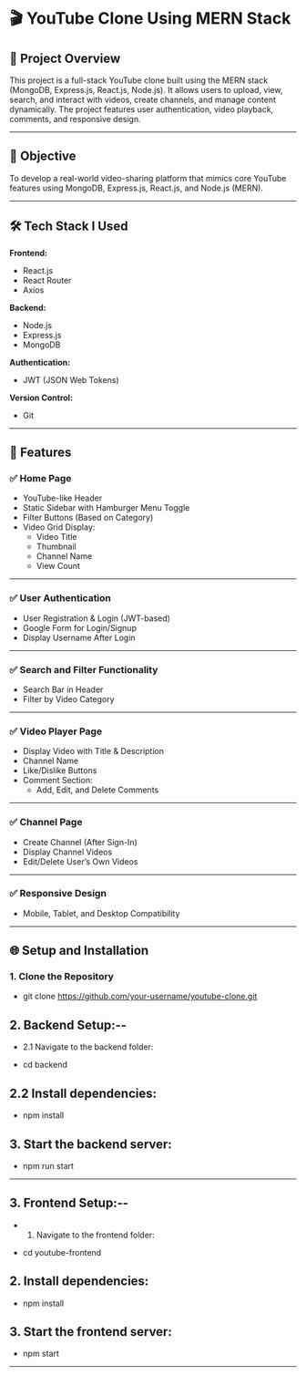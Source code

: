 # 🎬 YouTube Clone Using MERN Stack

## 📌 Project Overview
This project is a full-stack YouTube clone built using the MERN stack (MongoDB, Express.js, React.js, Node.js). It allows users to upload, view, search, and interact with videos, create channels, and manage content dynamically. The project features user authentication, video playback, comments, and responsive design.

---

## 🚀 Objective
To develop a real-world video-sharing platform that mimics core YouTube features using MongoDB, Express.js, React.js, and Node.js (MERN).

---

## 🛠️ Tech Stack I Used
**Frontend:**  
- React.js  
- React Router  
- Axios  

**Backend:**  
- Node.js  
- Express.js  
- MongoDB  

**Authentication:**  
- JWT (JSON Web Tokens)  

**Version Control:**  
- Git  

---

## 🎯 Features

### ✅ Home Page
- YouTube-like Header  
- Static Sidebar with Hamburger Menu Toggle  
- Filter Buttons (Based on Category)  
- Video Grid Display:
  - Video Title  
  - Thumbnail  
  - Channel Name  
  - View Count  

---

### ✅ User Authentication
- User Registration & Login (JWT-based)  
- Google Form for Login/Signup  
- Display Username After Login  

---

### ✅ Search and Filter Functionality
- Search Bar in Header  
- Filter by Video Category  

---

### ✅ Video Player Page
- Display Video with Title & Description  
- Channel Name  
- Like/Dislike Buttons  
- Comment Section:  
  - Add, Edit, and Delete Comments  

---

### ✅ Channel Page
- Create Channel (After Sign-In)  
- Display Channel Videos  
- Edit/Delete User’s Own Videos  

---


### ✅ Responsive Design
- Mobile, Tablet, and Desktop Compatibility  

---

## 🌐 Setup and Installation

### 1. Clone the Repository

- git clone https://github.com/your-username/youtube-clone.git


## 2. Backend Setup:--

- 2.1 Navigate to the backend folder:

- cd backend

## 2.2 Install dependencies:

- npm install


## 3. Start the backend server:

- npm run start

---


## 3. Frontend Setup:--


- 1. Navigate to the frontend folder:

- cd youtube-frontend


## 2. Install dependencies:

- npm install


## 3. Start the frontend server:

- npm start

---

